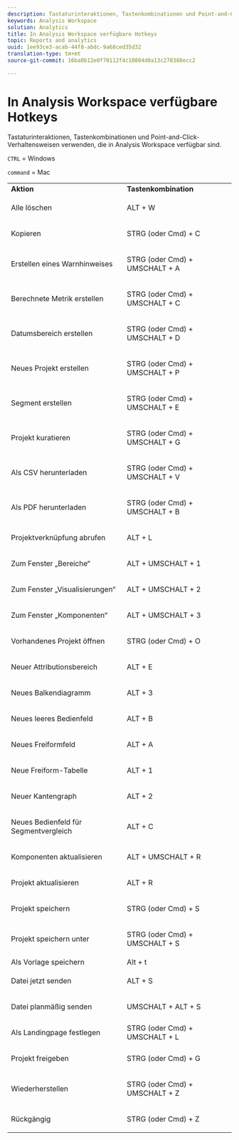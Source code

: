```yaml
---
description: Tastaturinteraktionen, Tastenkombinationen und Point-and-Click-Verhaltensweisen verwenden, die in Analysis Workspace verfügbar sind.
keywords: Analysis Workspace
solution: Analytics
title: In Analysis Workspace verfügbare Hotkeys
topic: Reports and analytics
uuid: 1ee93ce3-acab-44f8-abdc-9a68ced35d32
translation-type: tm+mt
source-git-commit: 16ba0b12e0f70112f4c10804d0a13c278388ecc2

---
```



# In Analysis Workspace verfügbare Hotkeys

Tastaturinteraktionen, Tastenkombinationen und Point-and-Click-Verhaltensweisen verwenden, die in Analysis Workspace verfügbar sind.

`CTRL` = Windows

`command` = Mac

<table id="table_01F961F4F7E644E682B8A95B44F14FEE"> 
 <tbody> 
  <tr> 
   <td> <b> Aktion</b> </td> 
   <td> <b> Tastenkombination</b> </td> 
  </tr> 
  <tr> 
   <td colname="col1"> <p>Alle löschen </p> </td> 
   <td colname="col2"> <p>ALT + W </p> </td> 
  </tr> 
  <tr> 
   <td colname="col1"> <p>Kopieren </p> </td> 
   <td colname="col2"> <p>STRG (oder Cmd) + C </p> </td> 
  </tr> 
  <tr> 
   <td colname="col1"> <p>Erstellen eines Warnhinweises </p> </td> 
   <td colname="col2"> <p>STRG (oder Cmd) + UMSCHALT + A </p> </td> 
  </tr> 
  <tr> 
   <td> <p> Berechnete Metrik erstellen </p> </td> 
   <td> <p> STRG (oder Cmd) + UMSCHALT + C </p> </td> 
  </tr> 
  <tr> 
   <td colname="col1"> <p> Datumsbereich erstellen </p> </td> 
   <td colname="col2"> <p> STRG (oder Cmd) + UMSCHALT + D </p> </td> 
  </tr> 
  <tr> 
   <td colname="col1"> <p> Neues Projekt erstellen </p> </td> 
   <td colname="col2"> <p> STRG (oder Cmd) + UMSCHALT + P </p> </td> 
  </tr> 
  <tr> 
   <td colname="col1"> <p> Segment erstellen </p> </td> 
   <td colname="col2"> <p> STRG (oder Cmd) + UMSCHALT + E </p> </td> 
  </tr> 
  <tr> 
   <td colname="col1"> <p>Projekt kuratieren </p> </td> 
   <td colname="col2"> <p>STRG (oder Cmd) + UMSCHALT + G </p> </td> 
  </tr> 
  <tr> 
   <td colname="col1"> <p> Als CSV herunterladen </p> </td> 
   <td colname="col2"> <p>STRG (oder Cmd) + UMSCHALT + V </p> </td> 
  </tr> 
  <tr> 
   <td colname="col1"> <p>Als PDF herunterladen </p> </td> 
   <td colname="col2"> <p>STRG (oder Cmd) + UMSCHALT + B </p> </td> 
  </tr> 
  <tr> 
   <td colname="col1"> <p>Projektverknüpfung abrufen </p> </td> 
   <td colname="col2"> <p>ALT + L </p> </td> 
  </tr> 
  <tr> 
   <td colname="col1"> <p>Zum Fenster „Bereiche“ </p> </td> 
   <td colname="col2"> <p>ALT + UMSCHALT + 1 </p> </td> 
  </tr> 
  <tr> 
   <td colname="col1"> <p>Zum Fenster „Visualisierungen“ </p> </td> 
   <td colname="col2"> <p>ALT + UMSCHALT + 2 </p> </td> 
  </tr> 
  <tr> 
   <td colname="col1"> <p>Zum Fenster „Komponenten“ </p> </td> 
   <td colname="col2"> <p>ALT + UMSCHALT + 3 </p> </td> 
  </tr> 
  <tr> 
   <td> <p> Vorhandenes Projekt öffnen </p> </td> 
   <td> <p> STRG (oder Cmd) + O </p> </td> 
  </tr> 
  <tr> 
   <td colname="col1"> <p>Neuer Attributionsbereich </p> </td> 
   <td colname="col2"> <p>ALT + E </p> </td> 
  </tr> 
  <tr> 
   <td colname="col1"> <p>Neues Balkendiagramm </p> </td> 
   <td colname="col2"> <p>ALT + 3 </p> </td> 
  </tr> 
  <tr> 
   <td colname="col1"> <p>Neues leeres Bedienfeld </p> </td> 
   <td colname="col2"> <p>ALT + B </p> </td> 
  </tr> 
  <tr> 
   <td colname="col1"> <p>Neues Freiformfeld </p> </td> 
   <td colname="col2"> <p>ALT + A </p> </td> 
  </tr> 
  <tr> 
   <td colname="col1"> <p>Neue Freiform-Tabelle </p> </td> 
   <td colname="col2"> <p>ALT + 1 </p> </td> 
  </tr> 
  <tr> 
   <td colname="col1"> <p>Neuer Kantengraph </p> </td> 
   <td colname="col2"> <p>ALT + 2 </p> </td> 
  </tr> 
  <tr> 
   <td colname="col1"> <p> Neues Bedienfeld für Segmentvergleich </p> </td> 
   <td colname="col2"> <p>ALT + C </p> </td> 
  </tr> 
  <tr> 
   <td colname="col1"> <p>Komponenten aktualisieren </p> </td> 
   <td colname="col2"> <p>ALT + UMSCHALT + R </p> </td> 
  </tr> 
  <tr> 
   <td colname="col1"> <p>Projekt aktualisieren </p> </td> 
   <td colname="col2"> <p>ALT + R </p> </td> 
  </tr> 
  <tr> 
   <td> <p> Projekt speichern </p> </td> 
   <td> <p> STRG (oder Cmd) + S </p> </td> 
  </tr> 
  <tr> 
   <td> <p> Projekt speichern unter </p> </td> 
   <td> <p> STRG (oder Cmd) + UMSCHALT + S </p> </td> 
  </tr> 
  <tr> 
   <td colname="col1"> Als Vorlage speichern </td> 
   <td colname="col2"> Alt + t </td> 
  </tr> 
  <tr> 
   <td colname="col1"> <p>Datei jetzt senden </p> </td> 
   <td colname="col2"> <p>ALT + S </p> </td> 
  </tr> 
  <tr> 
   <td> <p> Datei planmäßig senden </p> </td> 
   <td> <p>UMSCHALT + ALT + S </p> </td> 
  </tr> 
  <tr> 
   <td colname="col1"> <p>Als Landingpage festlegen </p> </td> 
   <td colname="col2"> STRG (oder Cmd) + UMSCHALT + L </td> 
  </tr> 
  <tr> 
   <td> <p> Projekt freigeben </p> </td> 
   <td> <p> STRG (oder Cmd) + G </p> </td> 
  </tr> 
  <tr> 
   <td colname="col1"> <p>Wiederherstellen </p> </td> 
   <td colname="col2"> <p>STRG (oder Cmd) + UMSCHALT + Z </p> </td> 
  </tr> 
  <tr> 
   <td> <p>Rückgängig </p> </td> 
   <td> <p>STRG (oder Cmd) + Z </p> </td> 
  </tr> 
 </tbody> 
</table>

